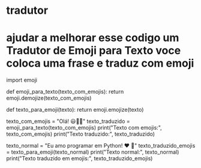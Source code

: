 # tradutor
#  ajudar a melhorar esse codigo um Tradutor de Emoji para Texto voce coloca uma frase e traduz com emoji 
import emoji

def emoji_para_texto(texto_com_emojis):
    return emoji.demojize(texto_com_emojis)

def texto_para_emoji(texto):
    return emoji.emojize(texto)

texto_com_emojis = "Olá! 😃👋🌟"
texto_traduzido = emoji_para_texto(texto_com_emojis)
print("Texto com emojis:", texto_com_emojis)
print("Texto traduzido:", texto_traduzido)

texto_normal = "Eu amo programar em Python! :heart: :snake:"
texto_traduzido_emojis = texto_para_emoji(texto_normal)
print("Texto normal:", texto_normal)
print("Texto traduzido em emojis:", texto_traduzido_emojis)
